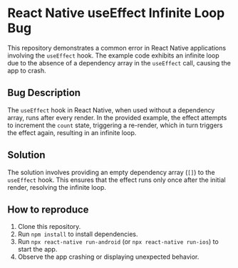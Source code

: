# React Native useEffect Infinite Loop Bug

This repository demonstrates a common error in React Native applications involving the `useEffect` hook.  The example code exhibits an infinite loop due to the absence of a dependency array in the `useEffect` call, causing the app to crash.

## Bug Description

The `useEffect` hook in React Native, when used without a dependency array, runs after every render. In the provided example, the effect attempts to increment the `count` state, triggering a re-render, which in turn triggers the effect again, resulting in an infinite loop.

## Solution

The solution involves providing an empty dependency array (`[]`) to the `useEffect` hook. This ensures that the effect runs only once after the initial render, resolving the infinite loop.

## How to reproduce

1. Clone this repository.
2. Run `npm install` to install dependencies.
3. Run `npx react-native run-android` (or `npx react-native run-ios`) to start the app.
4. Observe the app crashing or displaying unexpected behavior.